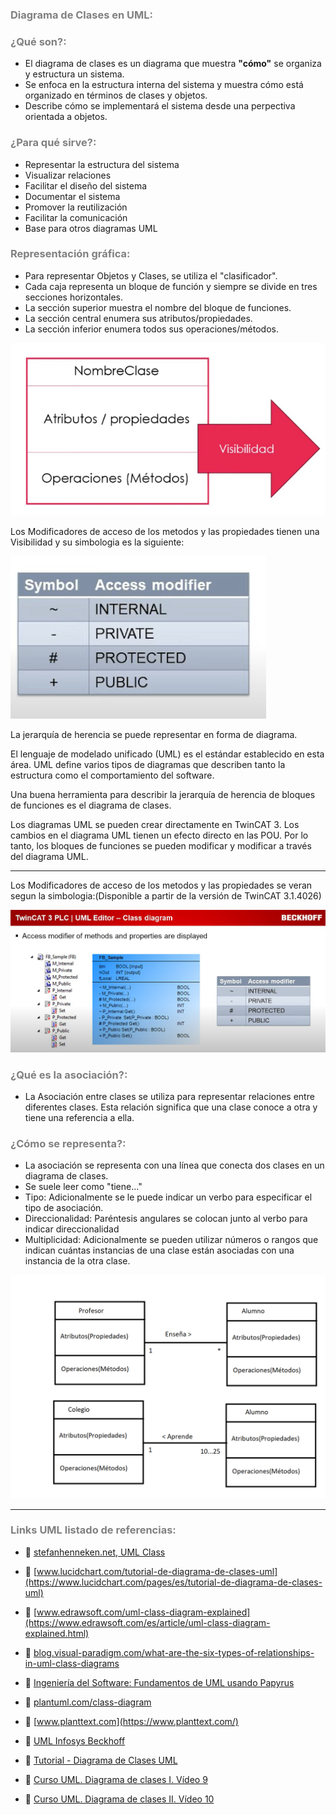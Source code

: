 ### <span style="color:grey"> Diagrama de Clases en UML:</span>
### <span style="color:grey">¿Qué son?:</span>
- El diagrama de clases es un diagrama que muestra **"cómo"** se organiza y estructura un sistema.
- Se enfoca en la estructura interna del sistema y muestra cómo está organizado en términos de clases y objetos.
- Describe cómo se implementará el sistema desde una perpectiva orientada a objetos.
### <span style="color:grey">¿Para qué sirve?:</span>
- Representar la estructura del sistema
- Visualizar relaciones
- Facilitar el diseño del sistema
- Documentar el sistema
- Promover la reutilización
- Facilitar la comunicación
- Base para otros diagramas UML
### <span style="color:grey">Representación gráfica:</span>
- Para representar Objetos y Clases, se utiliza el "clasificador".
- Cada caja representa un bloque de función y siempre se divide en tres secciones horizontales. 
- La sección superior muestra el nombre del bloque de funciones.
- La sección central enumera sus atributos/propiedades.
- La sección inferior enumera todos sus operaciones/métodos. 

![UML Class Diagram.PNG](../imagenes/UML_Class_Diagram.PNG)

Los Modificadores de acceso de los metodos y las propiedades tienen una Visibilidad y su simbologia es la siguiente:

![UML_Class_Diagram_Visibility](../imagenes/UML_Class_Diagram_Visibility.PNG)

La jerarquía de herencia se puede representar en forma de diagrama. 

El lenguaje de modelado unificado (UML) es el estándar establecido en esta área. UML define varios tipos de diagramas que describen tanto la estructura como el comportamiento del software.

Una buena herramienta para describir la jerarquía de herencia de bloques de funciones es el diagrama de clases.

Los diagramas UML se pueden crear directamente en TwinCAT 3. Los cambios en el diagrama UML tienen un efecto directo en las POU. Por lo tanto, los bloques de funciones se pueden modificar y modificar a través del diagrama UML.

***
Los Modificadores de acceso de los metodos y las propiedades se veran segun la simbologia:(Disponible a partir de la versión de TwinCAT 3.1.4026)

![UML_ClassDiagram Access Modifier](../imagenes/UML_Acces_Modifier_Methods_and_properties_are_displayed_TwinCAT_3.1.4026.PNG)

### <span style="color:grey">¿Qué es la asociación?:</span>
- La Asociación entre clases se utiliza para representar relaciones entre diferentes clases. Esta relación significa que una clase conoce a otra y tiene una referencia a ella.

### <span style="color:grey">¿Cómo se representa?:</span>
- La asociación se representa con una línea que conecta dos clases en un diagrama de clases.
- Se suele leer como "tiene..."
- Tipo: Adicionalmente se le puede indicar un verbo para especificar el tipo de asociación.
- Direccionalidad: Paréntesis angulares se colocan junto al verbo para indicar direccionalidad
- Multiplicidad: Adicionalmente se pueden utilizar números o rangos que indican cuántas instancias de una clase están asociadas con una instancia de la otra clase.

![UML_Class_Diagram_Asociaciones](../imagenes/ClassDiagram_Asociaciones.PNG)

***
### <span style="color:grey">Links UML listado de referencias:</span>

- 🔗 [stefanhenneken.net, UML Class](https://stefanhenneken.net/2017/04/23/iec-61131-3-methods-properties-and-inheritance/)
- 🔗 [www.lucidchart.com/tutorial-de-diagrama-de-clases-uml](https://www.lucidchart.com/pages/es/tutorial-de-diagrama-de-clases-uml)

- 🔗 [www.edrawsoft.com/uml-class-diagram-explained](https://www.edrawsoft.com/es/article/uml-class-diagram-explained.html)

- 🔗 [blog.visual-paradigm.com/what-are-the-six-types-of-relationships-in-uml-class-diagrams](https://blog.visual-paradigm.com/es/what-are-the-six-types-of-relationships-in-uml-class-diagrams/)

- 🔗 [Ingeniería del Software: Fundamentos de UML usando Papyrus](https://www.udemy.com/course/ingenieria-del-software-fundamentos-de-uml-usando-papyrus/learn/lecture/30833780?start=11#overview)

- 🔗 [plantuml.com/class-diagram](https://plantuml.com/es/class-diagram)

- 🔗 [www.planttext.com](https://www.planttext.com/)

- 🔗 [UML Infosys Beckhoff](https://infosys.beckhoff.com/english.php?content=../content/1033/tf1910_tc3_uml/1510519307.html&id=)

- 🔗 [Tutorial - Diagrama de Clases UML](https://www.youtube.com/watch?v=Z0yLerU0g-Q)

- 🔗 [Curso UML. Diagrama de clases I. Vídeo 9](https://www.youtube.com/watch?v=r75NwLxR_iU)

- 🔗 [Curso UML. Diagrama de clases II. Vídeo 10](https://www.youtube.com/watch?v=rWgQxHdunsw)